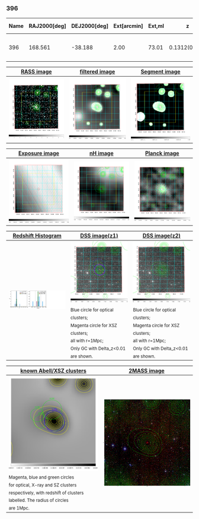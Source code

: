 <div STYLE="page-break-after: always;"></div>

### 396

|Name|RAJ2000[deg]|DEJ2000[deg] |Ext[arcmin]| Ext,ml | z | z_src| C|GC(XSZ,Delta_z<0.01)| GC(OPT,Delta_z<0.01)|GC| R_sig[arcmin] | R500[arcmin] | R500[Mpc]| CRsig[c/s] | CR500[c/s] |L500[1E44 erg/s]|F500[1E-12 erg/s/cm^2]| M500[1E14 Msun]|Tx[keV]|Cnt_sig|Beta|Rc[arcmin]|Comment|Alias|
|---|---|---|---|---|---|------|---|--------|---------|----------|---|---|---|---|---|---|---|---|---|---|---|---|---|---|
|396| 168.561| -38.188| 2.00| 73.01| 0.1312(0.005)| z1, z_xsz| B| MCXC, PSZ2, Tar| N, W| MCXC, N, PSZ2, Tar, W| 7.825| 7.691| 1.078| 0.253(0.039)| 0.252(0.038)| 2.030(0.113)| 4.465(0.249)| 4.04(0.11)| 5.28(0.09)| 112.1| 0.868(-0.121+0.091)| 3.416(-0.690+0.512)| -| k221|

|[RASS image](../image/396/396_img.pdf)|[filtered image](../image/396/396_fil.pdf)|[Segment image](../image/396/396_seg.pdf)|
|-------------------|--------------------|-------------------|
| <img src="../image/396/396_img.png" width="300">  | <img src="../image/396/396_fil.png" width="300">   | <img src="../image/396/396_seg.png" width="300">  |

|[Exposure image](../image/396/396_mex.pdf)| [nH image](../image/396/396_nh.pdf)| [Planck image](../image/396/396_p.pdf)|
|-------------------|--------------------|-------------------|
|<img src="../image/396/396_mex.png" width="300">   | <img src="../image/396/396_nh.png" width="300">    | <img src="../image/396/396_p.png" width="300"> |

|[Redshift Histogram](../image/396/396_zg.pdf) | [DSS image(z1)](../image/396/396_dss_z1.pdf)      |  [DSS image(z2)](../image/396/396_dss_z2.pdf)    |
|-------------------|--------------------|-------------------|
|<img src="../image/396/396_zg.png" width="300"> |<img src="../image/396/396_dss_z1.png" width="300"> <sub><br>Blue circle for optical clusters; <br>Magenta circle for XSZ clusters; <br>all with r=1Mpc; <br>Only GC with Delta_z<0.01 are shown. </sub>| <img src="../image/396/396_dss_z2.png" width="300"><sub><br>Blue circle for optical clusters; <br>Magenta circle for XSZ clusters; <br>all with r=1Mpc; <br>Only GC with Delta_z<0.01 are shown. </sub> |

|[known Abell/XSZ clusters](../image/396/396_gc.pdf) | [2MASS image](../image/396/396_2mass.pdf)      |
|-------------------|-------------------|
|<img src=../image/396/396_gc.png width="300"> <br><sub>Magenta, blue and green circles <br>for optical, X-ray and SZ clusters <br>respectively, with redshift of clusters <br>labelled. The radius of circles <br>are 1Mpc.</sub>|<img src="../image/396/396_2mass.png" width="300">  |




